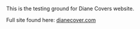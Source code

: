 This is the testing ground for Diane Covers website. 

Full site found here: [dianecover.com](https://dianecover.com)

